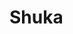 # Shuka

<a href="https://discord.gg/9gzfzm" target="_blank"><img src="https://discordapp.com/api/guilds/687342881803206656/embed.png?style=banner5" alt=""></a>
